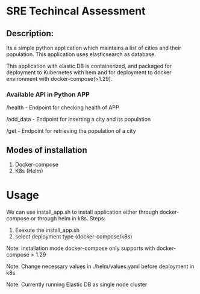 # SRE Techincal Assessment 

## Description:

Its a simple python application which maintains a list of cities and their population. This application uses elasticsearch as database. 

This application with elastic DB is containerized, and packaged for deployment to Kubernetes with hem and for deployment to docker environment with docker-compose(>1.29).


### Available API in Python APP

/health     - Endpoint for checking health of APP

/add_data   - Endpoint for inserting a city and its population

/get        - Endpoint for retrieving the population of a city



## Modes of installation

1. Docker-compose
2. K8s (Helm)



# Usage

We can use install_app.sh to install application either through docker-compose or through helm in k8s.
Steps:
1. Exexute the install_app.sh
2. select deployment type (docker-compose/k8s)



Note: Installation mode docker-compose only supports with docker-compose > 1.29 

Note: Change necessary values in ./helm/values.yaml before deployment in k8s

Note: Currently running Elastic DB as single node cluster

